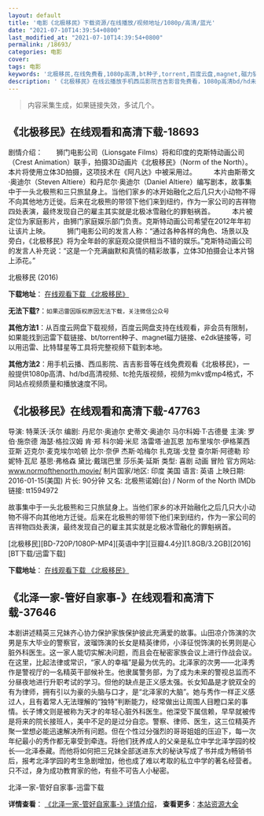 ```yaml
---
layout: default
title: '电影《北极移民》下载资源/在线播放/视频地址/1080p/高清/蓝光'
date: "2021-07-10T14:39:54+0800"
last_modified_at: "2021-07-10T14:39:54+0800"
permalink: /18693/
categories: 电影
cover:
tags: 电影
keywords: '北极移民,在线免费看,1080p高清,bt种子,torrent,百度云盘,magnet,磁力链,迅雷下载资源'
description: '《北极移民》在线云播放手机西瓜影院吉吉影音免费看，1080p高清bd/hd未删减完整版和tc抢先枪版，mkv/mp4格式，附带bt/torrent种子、magnet/磁力链、百度云盘、网盘资源迅雷下载链接'
---
```


>内容采集生成，如果链接失效，多试几个。


## 《北极移民》在线观看和高清下载-18693

剧情介绍：　　狮门电影公司（Lionsgate Films）将和印度的克斯特动画公司（Crest Animation）联手，拍摄3D动画片《北极移民》（Norm of the North）。本片将使用立体3D拍摄，这项技术在《阿凡达》中被采用过。  　　本片由斯蒂文·奥迪尔（Steven Altiere）和丹尼尔·奥迪尔（Daniel Altiere）编写剧本，故事集中于一头北极熊和三只旅鼠身上。当他们家乡的冰开始融化之后几只大小动物不得不向其他地方迁徙。后来在北极熊的带领下他们来到纽约，作为一家公司的吉祥物四处表演，最终发现自己的雇主其实就是北极冰雪融化的罪魁祸首。  　　本片被定位为家庭影片，由狮门家庭娱乐部门负责。克斯特动画公司希望在2012年年初让该片上映。  　　狮门电影公司的发言人称：“通过各种各样的角色、场景以及旁白，《北极移民》将为全年龄的家庭观众提供相当不错的娱乐。”克斯特动画公司的发言人补充说：“这是一个充满幽默和真情的精彩故事，立体3D拍摄会让本片锦上添花。”


北极移民 (2016)

**下载地址**： [在线观看下载 《北极移民》](https://www.btbtdy.me/btdy/dy2699.html) 


**无法下载?**：`如果迅雷因版权原因无法下载，关注微信公众号 `

**其他方法1**：从百度云网盘下载视频，百度云网盘支持在线观看，非会员有限制，如果能找到迅雷下载链接、bt/torrent种子、magnet磁力链接、e2dk链接等，可以用迅雷、比特彗星等工具将完整视频下载到本地。

**其他方法2**：用手机云播、西瓜影院、吉吉影音等在线免费观看《北极移民》，一般提供1080p高清、hd/bd高清视频、tc抢先版视频，视频为mkv或mp4格式，不同站点视频质量和播放速度不同。


## 《北极移民》在线观看和高清下载-47763

导演: 特莱沃·沃尔 编剧: 丹尼尔·奥迪尔 史蒂文·奥迪尔 马尔科姆·T·古德曼 主演: 罗伯·施奈德 海瑟·格拉汉姆 肯·郑 科尔姆·米尼 洛雷塔·迪瓦恩 加布里埃尔·伊格莱西亚斯 迈克尔·麦克埃尔哈顿 比尔·奈伊 杰斯·哈梅尔 扎克瑞·戈登 查尔斯·阿德勒 珍妮特·瓦尼 基思·弗格森 黛比·戴瑞巴里 莎乐美·延斯 类型: 喜剧 动画 冒险 官方网站: www.normofthenorth.movie/ 制片国家/地区: 印度 美国 语言: 英语 上映日期: 2016-01-15(美国) 片长: 90分钟 又名: 北极熊诺姆(台) / Norm of the North IMDb链接: tt1594972

故事集中于一头北极熊和三只旅鼠身上。当他们家乡的冰开始融化之后几只大小动物不得不向其他地方迁徙。后来在北极熊的带领下他们来到纽约，作为一家公司的吉祥物四处表演，最终发现自己的雇主其实就是北极冰雪融化的罪魁祸首。


[北极移民][BD-720P/1080P-MP4][英语中字][豆瓣4.4分][1.8GB/3.2GB][2016][BT下载/迅雷下载]

**下载地址**： [在线观看下载 《北极移民》](https://www.btdx8.com/torrent/norm_of_the_north_2016.html) 


## 《北泽一家-管好自家事-》在线观看和高清下载-37646

本剧讲述精英三兄妹齐心协力保护家族保护彼此充满爱的故事。山田凉介饰演的次男是东大毕业的警察官，波瑠饰演的长女是精英律师，小泽征悦饰演的长男则是心脏外科医生。这一家人能切实解决问题，而且会在秘密家族会议上进行作战会议。在这里，比起法律或常识，“家人的幸福”是最为优先的。北泽家的次男——北泽秀作是警视厅的一名精英干部候补生。他隶属警务部，为了成为未来的警视总监而不分昼夜地进行升职考试的学习。但他的缺点是正义感太强。长女知晶是才貌双全的有为律师，拥有引以为豪的头脑与口才，是“北泽家的大脑”。她与秀作一样正义感过人，且有着常人无法理解的“独特”判断能力，经常做出让周围人目瞪口呆的事情。长子博文则是被称为天才的年轻心脏外科医生。他深受下属信赖，早早就被传是将来的院长接班人，美中不足的是过分自恋。警察、律师、医生，这三位精英齐聚一堂想必能迅速解决所有问题。但在个性过分强烈的哥哥姐姐的压迫下，每一次年纪最小的秀作都无辜受到牵连。将他们抚养成人的父亲是私立中学北泽学园的校长──北泽泰藏。而他将如何把三兄妹全部送进东大的秘诀写成了书并成为畅销书后，报考北泽学园的考生急剧增加，他也成了难以考取的私立中学的著名经营者。只不过，身为成功教育家的他，有些不可告人小秘密。


北泽一家-管好自家事-迅雷下载

**详情查看**： [《北泽一家-管好自家事-》详情介绍](/movie/37646/)， **查看更多**：[本站资源大全](/movie/t/all/)

